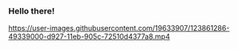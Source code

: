 ### Hello there!

https://user-images.githubusercontent.com/19633907/123861286-49339000-d927-11eb-905c-72510d4377a8.mp4
